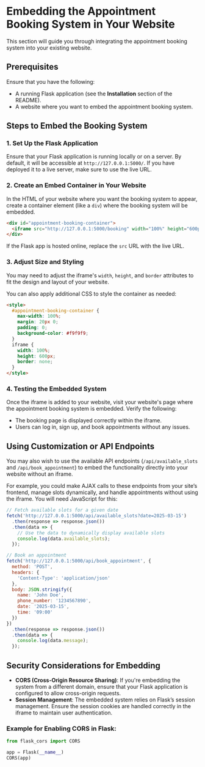 
# Embedding the Appointment Booking System in Your Website

This section will guide you through integrating the appointment booking system into your existing website.

## Prerequisites
Ensure that you have the following:
- A running Flask application (see the **Installation** section of the README).
- A website where you want to embed the appointment booking system.

## Steps to Embed the Booking System

### 1. Set Up the Flask Application
Ensure that your Flask application is running locally or on a server. By default, it will be accessible at `http://127.0.0.1:5000/`. If you have deployed it to a live server, make sure to use the live URL.

### 2. Create an Embed Container in Your Website

In the HTML of your website where you want the booking system to appear, create a container element (like a `div`) where the booking system will be embedded.

```html
<div id="appointment-booking-container">
  <iframe src="http://127.0.0.1:5000/booking" width="100%" height="600px" frameborder="0"></iframe>
</div>
```

If the Flask app is hosted online, replace the `src` URL with the live URL.

### 3. Adjust Size and Styling
You may need to adjust the iframe's `width`, `height`, and `border` attributes to fit the design and layout of your website.

You can also apply additional CSS to style the container as needed:

```html
<style>
  #appointment-booking-container {
    max-width: 100%;
    margin: 20px 0;
    padding: 0;
    background-color: #f9f9f9;
  }
  iframe {
    width: 100%;
    height: 600px;
    border: none;
  }
</style>
```

### 4. Testing the Embedded System
Once the iframe is added to your website, visit your website's page where the appointment booking system is embedded. Verify the following:
- The booking page is displayed correctly within the iframe.
- Users can log in, sign up, and book appointments without any issues.

## Using Customization or API Endpoints
You may also wish to use the available API endpoints (`/api/available_slots` and `/api/book_appointment`) to embed the functionality directly into your website without an iframe.

For example, you could make AJAX calls to these endpoints from your site’s frontend, manage slots dynamically, and handle appointments without using the iframe. You will need JavaScript for this:

```javascript
// Fetch available slots for a given date
fetch('http://127.0.0.1:5000/api/available_slots?date=2025-03-15')
  .then(response => response.json())
  .then(data => {
    // Use the data to dynamically display available slots
    console.log(data.available_slots);
  });

// Book an appointment
fetch('http://127.0.0.1:5000/api/book_appointment', {
  method: 'POST',
  headers: {
    'Content-Type': 'application/json'
  },
  body: JSON.stringify({
    name: 'John Doe',
    phone_number: '1234567890',
    date: '2025-03-15',
    time: '09:00'
  })
})
  .then(response => response.json())
  .then(data => {
    console.log(data.message);
  });
```

## Security Considerations for Embedding

- **CORS (Cross-Origin Resource Sharing)**: If you're embedding the system from a different domain, ensure that your Flask application is configured to allow cross-origin requests.
- **Session Management**: The embedded system relies on Flask’s session management. Ensure the session cookies are handled correctly in the iframe to maintain user authentication.

### Example for Enabling CORS in Flask:

```python
from flask_cors import CORS

app = Flask(__name__)
CORS(app)
```
